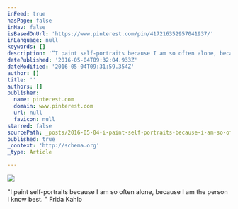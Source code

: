 ```yaml
---
inFeed: true
hasPage: false
inNav: false
isBasedOnUrl: 'https://www.pinterest.com/pin/417216352957041937/'
inLanguage: null
keywords: []
description: '“I paint self-portraits because I am so often alone, because I am the person I know best. ” Frida Kahlo'
datePublished: '2016-05-04T09:32:04.933Z'
dateModified: '2016-05-04T09:31:59.354Z'
author: []
title: ''
authors: []
publisher:
  name: pinterest.com
  domain: www.pinterest.com
  url: null
  favicon: null
starred: false
sourcePath: _posts/2016-05-04-i-paint-self-portraits-because-i-am-so-often-alone-because.md
published: true
_context: 'http://schema.org'
_type: Article

---
```

![](https://s-media-cache-ak0.pinimg.com/564x/c4/a7/5a/c4a75ac2a401148ab492272707563a06.jpg)

"I paint self-portraits because I am so often alone, because I am the person I know best. " Frida Kahlo